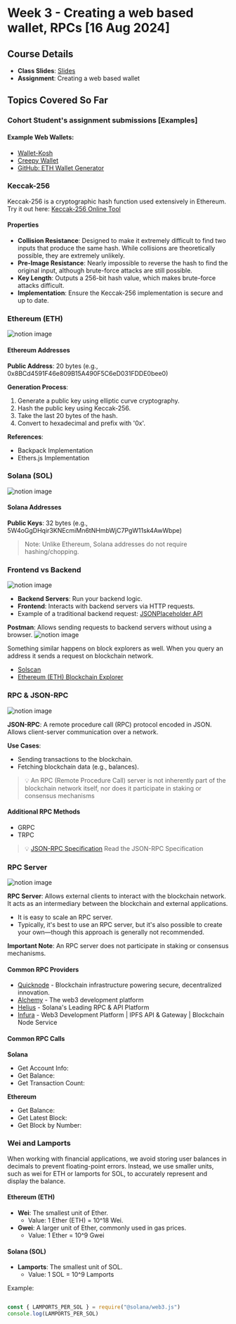 # Week 3 - Creating a web based wallet, RPCs [16 Aug 2024]

## Course Details
- **Class Slides**: [Slides](/Week%203/Notes.md) 
- **Assignment**: Creating a web based wallet 


## Topics Covered So Far
### Cohort Student's assignment submissions [Examples]
#### Example Web Wallets:
- [Wallet-Kosh](https://wallet-kosh.vercel.app/)
- [Creepy Wallet](https://kitsunekode-creepy-wallet-sand.vercel.app/)
- [GitHub: ETH Wallet Generator](https://github.com/Fardeen26/OptiMask-Wallet)
### Keccak-256
Keccak-256 is a cryptographic hash function used extensively in Ethereum.
Try it out here: [Keccak-256 Online Tool](https://emn178.github.io/online-tools/keccak_256.html)

#### Properties
- **Collision Resistance**: Designed to make it extremely difficult to find two inputs that produce the same hash. While collisions are theoretically possible, they are extremely unlikely.
- **Pre-Image Resistance**: Nearly impossible to reverse the hash to find the original input, although brute-force attacks are still possible.
- **Key Length**: Outputs a 256-bit hash value, which makes brute-force attacks difficult.
- **Implementation**: Ensure the Keccak-256 implementation is secure and up to date.

### Ethereum (ETH)
![notion image](https://www.notion.so/image/https%3A%2F%2Fprod-files-secure.s3.us-west-2.amazonaws.com%2Feb4566ea-3499-40d2-868e-56036b453147%2F116808dc-bf19-4efa-bedd-4bf0a36a0026%2Fimage.png?table=block&id=39b85535-a47b-40a0-a523-69a557cbc449&cache=v2)

#### Ethereum Addresses
**Public Address**: 20 bytes (e.g., 0x8BCd4591F46e809B15A490F5C6eD031FDDE0bee0)

**Generation Process**:
1. Generate a public key using elliptic curve cryptography.
2. Hash the public key using Keccak-256.
3. Take the last 20 bytes of the hash.
4. Convert to hexadecimal and prefix with '0x'.

**References**:
- Backpack Implementation
- Ethers.js Implementation

### Solana (SOL)
![notion image](https://www.notion.so/image/https%3A%2F%2Fprod-files-secure.s3.us-west-2.amazonaws.com%2Feb4566ea-3499-40d2-868e-56036b453147%2Fb080ff6c-ea71-44cf-a62e-dec838580abf%2Fimage.png?table=block&id=9c286512-4ff7-49e6-bd1d-dc7e6972a549&cache=v2)

#### Solana Addresses
**Public Keys**: 32 bytes (e.g., 5W4oGgDHqir3KNEcmiMn6tNHmbWjC7PgW11sk4AwWbpe)

> Note: Unlike Ethereum, Solana addresses do not require hashing/chopping.

### Frontend vs Backend
![notion image](https://www.notion.so/image/https%3A%2F%2Fprod-files-secure.s3.us-west-2.amazonaws.com%2Feb4566ea-3499-40d2-868e-56036b453147%2F455f50f2-fa43-4023-9f8e-a1b436addb6a%2Fimage.png?table=block&id=433617ee-619a-4e01-8443-4f534616c941&cache=v2)

- **Backend Servers**: Run your backend logic.
- **Frontend**: Interacts with backend servers via HTTP requests.
- Example of a traditional backend request: [JSONPlaceholder API]()

**Postman**: Allows sending requests to backend servers without using a browser.
![notion image](https://www.notion.so/image/https%3A%2F%2Fprod-files-secure.s3.us-west-2.amazonaws.com%2Feb4566ea-3499-40d2-868e-56036b453147%2Fa2ef2a5c-3b02-44c4-9928-e8b9a8772669%2Fimage.png?table=block&id=4cab468a-8328-4dbe-b874-95b5d04c687b&cache=v2)

Something similar happens on block explorers as well. When you query an address it sends a request on blockchain network.
- [Solscan](https://solscan.io/?__cf_chl_tk=rKQfxDGCsaK.MZQu5kbHv5uRX41pNOMHEDySK5lGuVI-1736284974-1.0.1.1-lbbAU4Ms6wPRO3ns4bDvMEN7kT_ghHGiAUp1R_eikgE)
- [Ethereum (ETH) Blockchain Explorer](etherscan.io)

### RPC & JSON-RPC
![notion image](https://www.notion.so/image/https%3A%2F%2Fprod-files-secure.s3.us-west-2.amazonaws.com%2Feb4566ea-3499-40d2-868e-56036b453147%2F0e014dc9-52a4-461b-851e-27ce8761f52b%2Fimage.png?table=block&id=5a1426f6-0b71-491b-92a8-6fd5e2ae6b84&cache=v2)

**JSON-RPC**: A remote procedure call (RPC) protocol encoded in JSON. Allows client-server communication over a network.

**Use Cases**:
- Sending transactions to the blockchain.
- Fetching blockchain data (e.g., balances).

> 💡 An RPC (Remote Procedure Call) server is not inherently part of the blockchain network itself, nor does it participate in staking or consensus mechanisms

#### Additional RPC Methods
- GRPC
- TRPC

> 💡 [JSON-RPC Specification]()
> Read the JSON-RPC Specification

### RPC Server
![notion image](https://www.notion.so/image/https%3A%2F%2Fprod-files-secure.s3.us-west-2.amazonaws.com%2Feb4566ea-3499-40d2-868e-56036b453147%2F2a0608f1-34c7-4261-aee3-58c5d217180d%2Fimage.png?table=block&id=674b0b97-7df7-4f36-a074-cde0a0ce7cfe&cache=v2)

**RPC Server**: Allows external clients to interact with the blockchain network. It acts as an intermediary between the blockchain and external applications.
- It is easy to scale an RPC server.
- Typically, it's best to use an RPC server, but it's also possible to create your own—though this approach is generally not recommended.

**Important Note**: An RPC server does not participate in staking or consensus mechanisms.

#### Common RPC Providers
- [Quicknode](https://www.quicknode.com) - Blockchain infrastructure powering secure, decentralized innovation.
- [Alchemy](https://www.alchemy.com) - The web3 development platform
- [Helius](https://helius.xyz) - Solana's Leading RPC & API Platform
- [Infura](https://infura.io) - Web3 Development Platform | IPFS API & Gateway | Blockchain Node Service

#### Common RPC Calls
**Solana**
- Get Account Info:
- Get Balance:
- Get Transaction Count:

**Ethereum**
- Get Balance:
- Get Latest Block:
- Get Block by Number:

### Wei and Lamports
When working with financial applications, we avoid storing user balances in decimals to prevent floating-point errors.
Instead, we use smaller units, such as wei for ETH or lamports for SOL, to accurately represent and display the balance.

#### Ethereum (ETH)
- **Wei**: The smallest unit of Ether.
  - Value: 1 Ether (ETH) = 10^18 Wei.
- **Gwei**: A larger unit of Ether, commonly used in gas prices.
  - Value: 1 Ether = 10^9 Gwei

#### Solana (SOL)
- **Lamports**: The smallest unit of SOL.
  - Value: 1 SOL = 10^9 Lamports

Example:
```javascript

const { LAMPORTS_PER_SOL } = require("@solana/web3.js")
console.log(LAMPORTS_PER_SOL)

```